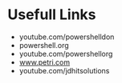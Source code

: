 # Usefull Links
* youtube.com/powershelldon
* powershell.org
* youtube.com/powershellorg
* www.petri.com
* youtube.com/jdhitsolutions